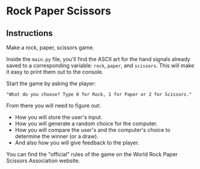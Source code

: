 # Rock Paper Scissors

## Instructions

Make a rock, paper, scissors game.

Inside the `main.py` file, you'll find the ASCII art for the hand signals already saved to a corresponding variable: `rock`, `paper`, and `scissors`. This will make it easy to print them out to the console.

Start the game by asking the player:
```
"What do you choose? Type 0 for Rock, 1 for Paper or 2 for Scissors."
```
From there you will need to figure out:

- How you will store the user's input.
- How you will generate a random choice for the computer.
- How you will compare the user's and the computer's choice to determine the winner (or a draw).
- And also how you will give feedback to the player.

You can find the "official" rules of the game on the World Rock Paper Scissors Association website.